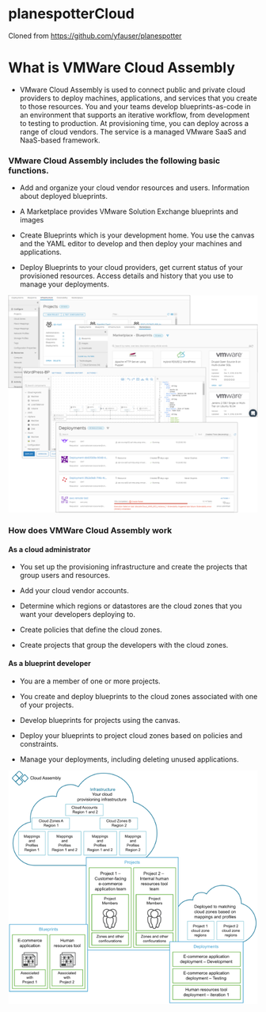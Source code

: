 # planespotterCloud
Cloned from https://github.com/yfauser/planespotter

# What is VMWare Cloud Assembly

- VMware Cloud Assembly is used to connect public and private cloud providers to deploy machines, applications, and services that you create to those resources. You and your teams develop blueprints-as-code in an environment that supports an iterative workflow, from development to testing to production. At provisioning time, you can deploy across a range of cloud vendors. The service is a managed VMware SaaS and NaaS-based framework.

### VMware Cloud Assembly includes the following basic functions.

- Add and organize your cloud vendor resources and users. Information about deployed blueprints.

- A Marketplace provides VMware Solution Exchange blueprints and images

- Create Blueprints which is your development home. You use the canvas and the YAML editor to develop and then deploy your machines and applications.

- Deploy Blueprints to your cloud providers, get current status of your provisioned resources. Access details and history that you use to manage your deployments.

![](https://github.com/riazvm/planespotterCloud/blob/master/planespotter-master/docs/pics/VMWareCAS.png)

### How does VMWare Cloud Assembly work

#### As a cloud administrator 
 - You set up the provisioning infrastructure and create the projects that group users and resources.

 - Add your cloud vendor accounts. 

 - Determine which regions or datastores are the cloud zones that you want your developers deploying to. 

 - Create policies that define the cloud zones. 

 - Create projects that group the developers with the cloud zones. 

#### As a blueprint developer
- You are a member of one or more projects.

- You create and deploy blueprints to the cloud zones associated with one of your projects.

- Develop blueprints for projects using the canvas. 

- Deploy your blueprints to project cloud zones based on policies and constraints.

- Manage your deployments, including deleting unused applications. 

![](https://github.com/riazvm/planespotterCloud/blob/master/planespotter-master/docs/pics/CASHowItWorks.png)





